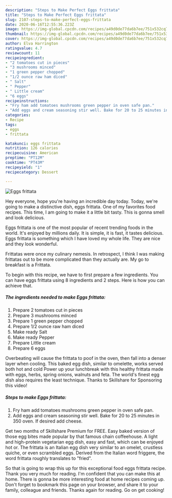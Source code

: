 ```yaml
---
description: "Steps to Make Perfect Eggs frittata"
title: "Steps to Make Perfect Eggs frittata"
slug: 2107-steps-to-make-perfect-eggs-frittata
date: 2020-06-16T12:55:36.223Z
image: https://img-global.cpcdn.com/recipes/a49d0de77da6b7ee/751x532cq70/eggs-frittata-recipe-main-photo.jpg
thumbnail: https://img-global.cpcdn.com/recipes/a49d0de77da6b7ee/751x532cq70/eggs-frittata-recipe-main-photo.jpg
cover: https://img-global.cpcdn.com/recipes/a49d0de77da6b7ee/751x532cq70/eggs-frittata-recipe-main-photo.jpg
author: Elva Harrington
ratingvalue: 4.7
reviewcount: 11
recipeingredient:
- "2 tomatoes cut in pieces"
- "3 mushrooms minced"
- "1 green pepper chopped"
- "1/2 ounce raw ham diced"
- " Salt"
- " Pepper"
- " Little cream"
- "6 eggs"
recipeinstructions:
- "Fry ham add tomatoes mushrooms green pepper in oven safe pan."
- "Add eggs and cream seasoning stir well. Bake for 20 to 25 minutes in 350 oven. If desired add cheese."
categories:
- Recipe
tags:
- eggs
- frittata

katakunci: eggs frittata 
nutrition: 126 calories
recipecuisine: American
preptime: "PT12M"
cooktime: "PT43M"
recipeyield: "1"
recipecategory: Dessert

---
```



![Eggs frittata](https://img-global.cpcdn.com/recipes/a49d0de77da6b7ee/751x532cq70/eggs-frittata-recipe-main-photo.jpg)

Hey everyone, hope you're having an incredible day today. Today, we're going to make a distinctive dish, eggs frittata. One of my favorites food recipes. This time, I am going to make it a little bit tasty. This is gonna smell and look delicious.

Eggs frittata is one of the most popular of recent trending foods in the world. It's enjoyed by millions daily. It is simple, it is fast, it tastes delicious. Eggs frittata is something which I have loved my whole life. They are nice and they look wonderful.

Frittatas were once my culinary nemesis. In retrospect, I think I was making frittatas out to be more complicated than they actually are. My go to breakfast is a Frittata.


To begin with this recipe, we have to first prepare a few ingredients. You can have eggs frittata using 8 ingredients and 2 steps. Here is how you can achieve that.

<!--inarticleads1-->

##### The ingredients needed to make Eggs frittata:

1. Prepare 2 tomatoes cut in pieces
1. Prepare 3 mushrooms minced
1. Prepare 1 green pepper chopped
1. Prepare 1/2 ounce raw ham diced
1. Make ready  Salt
1. Make ready  Pepper
1. Prepare  Little cream
1. Prepare 6 eggs


Overbeating will cause the frittata to poof in the oven, then fall into a denser layer when cooling. This baked egg dish, similar to omelette, works served both hot and cold Power up your lunchbreak with this healthy frittata made with eggs, herbs, spring onions, walnuts and feta. The world&#39;s finest egg dish also requires the least technique. Thanks to Skillshare for Sponsoring this video! 

<!--inarticleads2-->

##### Steps to make Eggs frittata:

1. Fry ham add tomatoes mushrooms green pepper in oven safe pan.
1. Add eggs and cream seasoning stir well. Bake for 20 to 25 minutes in 350 oven. If desired add cheese.


Get two months of Skillshare Premium for FREE. Easy baked version of those egg bites made popular by that famous chain coffeehouse. A light and high-protein vegetarian egg dish, easy and fast, which can be enjoyed hot or. The frittata is an Italian egg dish very similar to an omelet, crustless quiche, or even scrambled eggs. Derived from the Italian word friggere, the word frittata roughly translates to &#34;fried&#34;. 

So that is going to wrap this up for this exceptional food eggs frittata recipe. Thank you very much for reading. I'm confident that you can make this at home. There is gonna be more interesting food at home recipes coming up. Don't forget to bookmark this page on your browser, and share it to your family, colleague and friends. Thanks again for reading. Go on get cooking!
